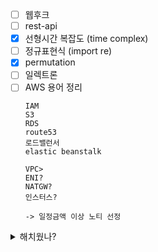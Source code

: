 - [ ] 웹후크
- [ ] rest-api
- [x] 선형시간 복잡도 (time complex)
- [ ] 정규표현식 (import re)
- [x] permutation
- [ ] 일렉트론
- [ ] AWS 용어 정리
	```
	IAM
	S3
	RDS
	route53
	로드밸런서
	elastic beanstalk
	
	VPC>
	ENI?
	NATGW?
	인스터스?
	
	-> 일정금액 이상 노티 선정
	```

<details> <summary> 해치웠나? </summary>
- [x] git-til 정리
- [x] enumerate
- [x] 컬렉션
- [x] 얕은 복사 - 깊은 복사
- [x] markdown-math 관련 문법 정리
- [x] 람다함수
</details>


